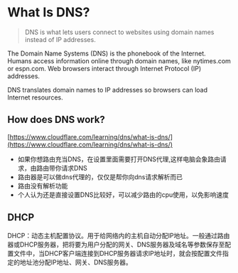 # What Is DNS?

> DNS is what lets users connect to websites using domain names instead of IP addresses.

The Domain Name Systems \(DNS\) is the phonebook of the Internet. Humans access information online through domain names, like nytimes.com or espn.com. Web browsers interact through Internet Protocol \(IP\) addresses.

DNS translates domain names to IP addresses so browsers can load Internet resources.

## How does DNS work?

[https://www.cloudflare.com/learning/dns/what-is-dns/](https://www.cloudflare.com/learning/dns/what-is-dns/)

* 如果你想路由充当DNS，在设置里面需要打开DNS代理,这样电脑会象路由请求，由路由带你请求DNS
* 路由器是可以做dns代理的，仅仅是帮你向dns请求解析而已
* 路由没有解析功能
* 个人认为还是直接设置DNS比较好，可以减少路由的cpu使用，以免影响速度

## DHCP

DHCP：动态主机配置协议。用于给网络内的主机自动分配IP地址。一般通过路由器或DHCP服务器，把将要为用户分配的网关、DNS服务器及域名等参数保存至配置文件中，当DHCP客户端连接到DHCP服务器请求IP地址时，就会按配置文件指定的地址池分配IP地址、网关、DNS服务器。

